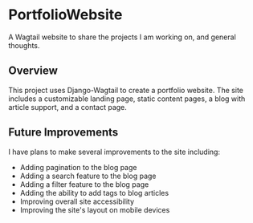 # PortfolioWebsite

A Wagtail website to share the projects I am working on, and general thoughts. 

## Overview

This project uses Django-Wagtail to create a portfolio website. The site includes a customizable landing page, static content pages, a blog with article support, and a contact page.

## Future Improvements

I have plans to make several improvements to the site including:
 * Adding pagination to the blog page
 * Adding a search feature to the blog page
 * Adding a filter feature to the blog page
 * Adding the ability to add tags to blog articles
 * Improving overall site accessibility
 * Improving the site's layout on mobile devices
 